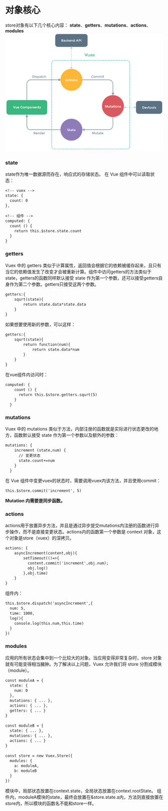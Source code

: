 对象核心
===================
store对象有以下几个核心内容：
**state**、**getters**、**mutations**、**actions**、**modules**
![](./相关文件/24.png)
###  state
state作为唯一数据源而存在，响应式的存储状态。
在 Vue 组件中可以读取状态：
```
<!-- vuex -->
state: {
  count: 0
},

<!-- 组件 -->
computed: {
  count () {
    return this.$store.state.count
  }
}
```
###  getters
Vuex 中的 getters 类似于计算属性，返回值会根据它的依赖被缓存起来，且只有当它的依赖值发生了改变才会被重新计算。组件中访问getters的方法类似于state，getters的函数同样默认接受 state 作为第一个参数，还可以接受getters自身作为第二个参数。getters只接受这两个参数。
```
getters:{
	squrt(state){
		return state.data*state.data
	}  
}
```
如果想要使用新的参数，可以这样：
```
getters:{
    squrt(state){
        return function(num){
            return state.data*num
        } 
    }  
}
```
在vue组件内访问时：
```
computed: {
    count () {
      return this.$store.getters.squrt(5)
    }
  }
```

###  mutations
Vuex 中的 mutations 类似于方法，内部注册的函数就是实际进行状态更改的地方，函数默认接受 state 作为第一个参数以及额外的参数：
```
mutations: {
    increment (state,num) {
      // 变更状态
      state.count+=num
    }
  }
```
在 Vue 组件中变更vuex的状态时，需要调用vuex内该方法，并且使用commit：
```
this.$store.commit('increment', 5)
```
**Mutation 内需要是同步函数。**

###  actions
actions用于放置异步方法，并且是通过异步提交mutations内注册的函数进行异步操作，而不是直接变更状态。actions内的函数第一个参数是 context 对象，这个对象是store（vuex）的深拷贝。

```
actions: {
    asyncIncrement(content,obj){
        setTimeout(()=>{
          content.commit('increment',obj.num);
          obj.log()
        },obj.time)
    }
}
```
组件内：
```
this.$store.dispatch('asyncIncrement',{
  num: 5,
  time: 1000,
  log(){
    console.log(this.num,this.time)
  }
})
```

###  modules
应用的所有状态会集中到一个比较大的对象。当应用变得非常复杂时，store 对象就有可能变得相当臃肿。为了解决以上问题，Vuex 允许我们将 store 分割成模块（module）。
```
const moduleA = {
  state: { 
    num: 0
  },
  mutations: { ... },
  actions: { ... },
  getters: { ... }
}

const moduleB = {
  state: { ... },
  mutations: { ... },
  actions: { ... }
}

const store = new Vuex.Store({
  modules: {
    a: moduleA,
    b: moduleB
  }
})
```
模块中，局部状态放置在context.state，全局状态放置在context.rootState。
组件内，moduleA模块的state，最终会放置在&store.state.a内，方法则直接放置在store内，所以模块的函数名不能和store一样。